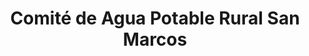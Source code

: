 ---
title: "Comité de Agua Potable Rural San Marcos"
url: /san-marcos/comite-de-agua-potable-rural-san-marcos/
shop: agua
---